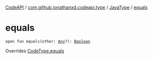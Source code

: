 [CodeAPI](../../index.md) / [com.github.jonathanxd.codeapi.type](../index.md) / [JavaType](index.md) / [equals](.)

# equals

`open fun equals(other: `[`Any`](https://kotlinlang.org/api/latest/jvm/stdlib/kotlin/-any/index.html)`?): `[`Boolean`](https://kotlinlang.org/api/latest/jvm/stdlib/kotlin/-boolean/index.html)

Overrides [CodeType.equals](../-code-type/equals.md)

